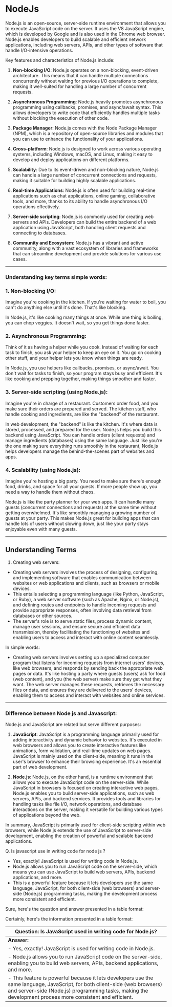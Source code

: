 
# NodeJs

Node.js is an open-source, server-side runtime environment that allows you to execute JavaScript code on the server. It uses the V8 JavaScript engine, which is developed by Google and is also used in the Chrome web browser. Node.js enables developers to build scalable and efficient network applications, including web servers, APIs, and other types of software that handle I/O-intensive operations.

Key features and characteristics of Node.js include:

1. **Non-blocking I/O**: Node.js operates on a non-blocking, event-driven architecture. This means that it can handle multiple connections concurrently without waiting for previous I/O operations to complete, making it well-suited for handling a large number of concurrent requests.

2. **Asynchronous Programming**: Node.js heavily promotes asynchronous programming using callbacks, promises, and async/await syntax. This allows developers to write code that efficiently handles multiple tasks without blocking the execution of other code.

3. **Package Manager**: Node.js comes with the Node Package Manager (NPM), which is a repository of open-source libraries and modules that you can use to enhance the functionality of your applications.

4. **Cross-platform**: Node.js is designed to work across various operating systems, including Windows, macOS, and Linux, making it easy to develop and deploy applications on different platforms.

5. **Scalability**: Due to its event-driven and non-blocking nature, Node.js can handle a large number of concurrent connections and requests, making it suitable for building highly scalable applications.

6. **Real-time Applications**: Node.js is often used for building real-time applications such as chat applications, online gaming, collaborative tools, and more, thanks to its ability to handle asynchronous I/O operations effectively.

7. **Server-side scripting**: Node.js is commonly used for creating web servers and APIs. Developers can build the entire backend of a web application using JavaScript, both handling client requests and connecting to databases.

8. **Community and Ecosystem**: Node.js has a vibrant and active community, along with a vast ecosystem of libraries and frameworks that can streamline development and provide solutions for various use cases.

---


### Understanding key terms simple words:


### 1. Non-blocking I/O:

Imagine you're cooking in the kitchen. If you're waiting for water to boil, you can't do anything else until it's done. That's like blocking.

In Node.js, it's like cooking many things at once. While one thing is boiling, you can chop veggies. It doesn't wait, so you get things done faster.

### 2. Asynchronous Programming:


Think of it as having a helper while you cook. Instead of waiting for each task to finish, you ask your helper to keep an eye on it. You go on cooking other stuff, and your helper lets you know when things are ready.

In Node.js, you use helpers like callbacks, promises, or async/await. You don't wait for tasks to finish, so your program stays busy and efficient. It's like cooking and prepping together, making things smoother and faster.


### 3. Server-side scripting (using Node.js):

Imagine you're in charge of a restaurant. Customers order food, and you make sure their orders are prepared and served. The kitchen staff, who handle cooking and ingredients, are like the "backend" of the restaurant.

In web development, the "backend" is like the kitchen. It's where data is stored, processed, and prepared for the user. Node.js helps you build this backend using JavaScript. You can handle orders (client requests) and manage ingredients (databases) using the same language. Just like you're the one making sure everything runs smoothly in the restaurant, Node.js helps developers manage the behind-the-scenes part of websites and apps.

### 4. Scalability (using Node.js):

Imagine you're hosting a big party. You need to make sure there's enough food, drinks, and space for all your guests. If more people show up, you need a way to handle them without chaos.

Node.js is like the party planner for your web apps. It can handle many guests (concurrent connections and requests) at the same time without getting overwhelmed. It's like smoothly managing a growing number of guests at your party. This makes Node.js great for building apps that can handle lots of users without slowing down, just like your party stays enjoyable even with many guests.

--- 

## Understanding Terms

1) Creating web servers:
  - Creating web servers involves the process of designing, configuring, and implementing software that enables communication between websites or web applications and clients, such as browsers or mobile devices.
  - This entails selecting a programming language (like Python, JavaScript, or Ruby), a web server software (such as Apache, Nginx, or Node.js), and defining routes and endpoints to handle incoming requests and provide appropriate responses, often involving data retrieval from databases or other sources.
  - The server's role is to serve static files, process dynamic content, manage user sessions, and ensure secure and efficient data transmission, thereby facilitating the functioning of websites and enabling users to access and interact with online content seamlessly.

 In simple words: 
 - Creating web servers involves setting up a specialized computer program that listens for incoming requests from internet users' devices, like web browsers, and responds by sending back the appropriate web pages or data. It's like hosting a party where guests (users) ask for food (web content), and you (the web server) make sure they get what they want. The web server manages these requests, retrieves the necessary files or data, and ensures they are delivered to the users' devices, enabling them to access and interact with websites and online services.


---

### Difference between Node js and Javascript:

Node.js and JavaScript are related but serve different purposes:

1. **JavaScript**:
   JavaScript is a programming language primarily used for adding interactivity and dynamic behavior to websites. It's executed in web browsers and allows you to create interactive features like animations, form validation, and real-time updates on web pages. JavaScript is mainly used on the client-side, meaning it runs in the user's browser to enhance their browsing experience. It's an essential part of web development.

2. **Node.js**:
   Node.js, on the other hand, is a runtime environment that allows you to execute JavaScript code on the server-side. While JavaScript in browsers is focused on creating interactive web pages, Node.js enables you to build server-side applications, such as web servers, APIs, and backend services. It provides tools and libraries for handling tasks like file I/O, network operations, and database interactions on the server, making it versatile for building various types of applications beyond the web.

In summary, JavaScript is primarily used for client-side scripting within web browsers, while Node.js extends the use of JavaScript to server-side development, enabling the creation of powerful and scalable backend applications.

Q. Is javascript use in writing code for node js ?
  - Yes, exactly! JavaScript is used for writing code in Node.js.
  - Node.js allows you to run JavaScript code on the server-side, which means you can use JavaScript to build web servers, APIs, backend applications, and more.
  - This is a powerful feature because it lets developers use the same language, JavaScript, for both client-side (web browsers) and server-side (Node.js) programming tasks, making the development process more consistent and efficient.


Sure, here's the question and answer presented in a table format:




Certainly, here's the information presented in a table format:

| **Question:** Is JavaScript used in writing code for Node.js? |
|-------------------------------------------------------------|
| **Answer:**                                                 |
| - Yes, exactly! JavaScript is used for writing code in Node.js. |
| - Node.js allows you to run JavaScript code on the server-side, enabling you to build web servers, APIs, backend applications, and more. |
| - This feature is powerful because it lets developers use the same language, JavaScript, for both client-side (web browsers) and server-side (Node.js) programming tasks, making the development process more consistent and efficient. |
